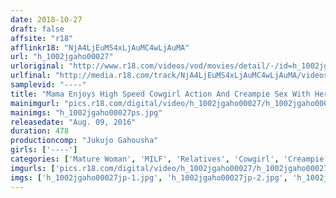 ```yaml
---
date: 2018-10-27
draft: false
affsite: "r18"
afflinkr18: "NjA4LjEuMS4xLjAuMC4wLjAuMA"
url: "h_1002jgaho00027"
urloriginal: "http://www.r18.com/videos/vod/movies/detail/-/id=h_1002jgaho00027"
urlfinal: "http://media.r18.com/track/NjA4LjEuMS4xLjAuMC4wLjAuMA/videos/vod/movies/detail/-/id=h_1002jgaho00027"
samplevid: "----"
title: "Mama Enjoys High Speed Cowgirl Action And Creampie Sex With Her Son 30 Ladies 8 Hours"
mainimgurl: "pics.r18.com/digital/video/h_1002jgaho00027/h_1002jgaho00027ps.jpg"
mainimgs: "h_1002jgaho00027ps.jpg"
releasedate: "Aug. 09, 2016"
duration: 478
productioncomp: "Jukujo Gahousha"
girls: ['----']
categories: ['Mature Woman', 'MILF', 'Relatives', 'Cowgirl', 'Creampie', 'Over 4 Hours']
imgurls: ['pics.r18.com/digital/video/h_1002jgaho00027/h_1002jgaho00027jp-1.jpg', 'pics.r18.com/digital/video/h_1002jgaho00027/h_1002jgaho00027jp-2.jpg', 'pics.r18.com/digital/video/h_1002jgaho00027/h_1002jgaho00027jp-3.jpg', 'pics.r18.com/digital/video/h_1002jgaho00027/h_1002jgaho00027jp-4.jpg', 'pics.r18.com/digital/video/h_1002jgaho00027/h_1002jgaho00027jp-5.jpg', 'pics.r18.com/digital/video/h_1002jgaho00027/h_1002jgaho00027jp-6.jpg', 'pics.r18.com/digital/video/h_1002jgaho00027/h_1002jgaho00027jp-7.jpg', 'pics.r18.com/digital/video/h_1002jgaho00027/h_1002jgaho00027jp-8.jpg', 'pics.r18.com/digital/video/h_1002jgaho00027/h_1002jgaho00027jp-9.jpg', 'pics.r18.com/digital/video/h_1002jgaho00027/h_1002jgaho00027jp-10.jpg', 'pics.r18.com/digital/video/h_1002jgaho00027/h_1002jgaho00027jp-11.jpg', 'pics.r18.com/digital/video/h_1002jgaho00027/h_1002jgaho00027jp-12.jpg', 'pics.r18.com/digital/video/h_1002jgaho00027/h_1002jgaho00027jp-13.jpg', 'pics.r18.com/digital/video/h_1002jgaho00027/h_1002jgaho00027jp-14.jpg', 'pics.r18.com/digital/video/h_1002jgaho00027/h_1002jgaho00027jp-15.jpg', 'pics.r18.com/digital/video/h_1002jgaho00027/h_1002jgaho00027jp-16.jpg', 'pics.r18.com/digital/video/h_1002jgaho00027/h_1002jgaho00027jp-17.jpg', 'pics.r18.com/digital/video/h_1002jgaho00027/h_1002jgaho00027jp-18.jpg', 'pics.r18.com/digital/video/h_1002jgaho00027/h_1002jgaho00027jp-19.jpg', 'pics.r18.com/digital/video/h_1002jgaho00027/h_1002jgaho00027jp-20.jpg']
imgs: ['h_1002jgaho00027jp-1.jpg', 'h_1002jgaho00027jp-2.jpg', 'h_1002jgaho00027jp-3.jpg', 'h_1002jgaho00027jp-4.jpg', 'h_1002jgaho00027jp-5.jpg', 'h_1002jgaho00027jp-6.jpg', 'h_1002jgaho00027jp-7.jpg', 'h_1002jgaho00027jp-8.jpg', 'h_1002jgaho00027jp-9.jpg', 'h_1002jgaho00027jp-10.jpg', 'h_1002jgaho00027jp-11.jpg', 'h_1002jgaho00027jp-12.jpg', 'h_1002jgaho00027jp-13.jpg', 'h_1002jgaho00027jp-14.jpg', 'h_1002jgaho00027jp-15.jpg', 'h_1002jgaho00027jp-16.jpg', 'h_1002jgaho00027jp-17.jpg', 'h_1002jgaho00027jp-18.jpg', 'h_1002jgaho00027jp-19.jpg', 'h_1002jgaho00027jp-20.jpg']
---
```

